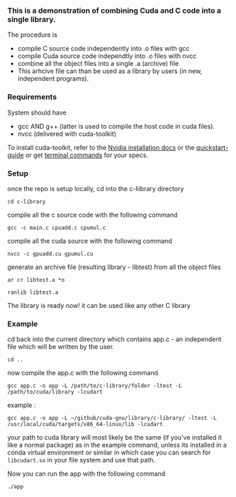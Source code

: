 ### This is a demonstration of combining Cuda and C code into a single library.

The procedure is 

- compile C source code independently into .o files with gcc
- compile Cuda source code independtly into .o files with nvcc
- combine all the object files into a single .a (archive) file
- This arhcive file can than be used as a library by users (in new, independent programs).

### Requirements

System should have 

- gcc AND g++ (latter is used to compile the host code in cuda files).
- nvcc (delivered with cuda-toolkit)


To install cuda-toolkit, refer to the [Nvidia installation docs](https://docs.nvidia.com/cuda/cuda-installation-guide-linux/index.html) or the [quickstart-guide](https://docs.nvidia.com/cuda/cuda-quick-start-guide/index.html#linux) or get [terminal commands](https://developer.nvidia.com/cuda-downloads) for your specs.


### Setup

once the repo is setup locally, cd into the c-liibrary directory

`cd c-library`

compile all the c source code with the following command

`gcc -c main.c cpuadd.c cpumul.c`

compile all the cuda source with the following command

`nvcc -c gpuadd.cu gpumul.cu`

generate an archive file (resulting library - libtest) from all the object files

`ar cr libtest.a *o`

`ranlib libtest.a`

The library is ready now! it can be used like any other C library

### Example

cd back into the current directory which contains app.c - an independent file which will be written by the user.

`cd ..`

now compile the app.c with the following command 

`gcc app.c -o app -L /path/to/c-library/folder -ltest -L /path/to/cuda/library -lcudart`

example : 

`gcc app.c -o app -L ~/github/cuda-gnu/library/c-library/ -ltest -L /usr/local/cuda/targets/x86_64-linux/lib -lcudart`

your path to cuda library will most likely be the same (if you've installed it like a normal package) as in the example command, unless its installed in a conda virtual environment or similar in which case you can search for `libcudart.so` in your file system and use that path.

Now you can run the app with the following command

`./app`
